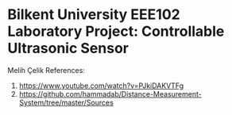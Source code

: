 #  Bilkent University EEE102 Laboratory Project: Controllable Ultrasonic Sensor
Melih Çelik
References:
1) https://www.youtube.com/watch?v=PJkiDAKVTFg
2) https://github.com/hammadab/Distance-Measurement-System/tree/master/Sources
